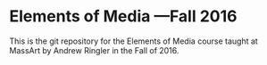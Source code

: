 # Elements of Media —Fall 2016
This is the git repository for the Elements of Media course taught at MassArt by Andrew Ringler in the Fall of 2016.
